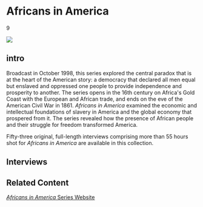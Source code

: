 # Africans in America

9

![](https://s3.amazonaws.com/openvault.wgbh.org/special_collections/africans_america/africans_america-q-50.jpg)

## intro

Broadcast in October 1998, this series explored the central paradox that is at the heart of the American story:  a democracy that declared all men equal but enslaved and oppressed one people to provide independence and prosperity to another. The series opens in the 16th century on Africa's Gold Coast with the European and African trade, and ends on the eve 
of the American Civil War in 1861. *Africans in America* examined the economic and intellectual foundations of slavery 
in America and the global economy that prospered from it.  The series revealed how the presence of African people and 
their struggle for freedom transformed America.

Fifty-three original, full-length interviews comprising more than 55 hours shot for *Africans in America* are available in this collection.

## Interviews

[](http://localhost:3000/catalog?f[special_collection_tags][]=africans-america_interviews)

## Related Content

[*Africans in America* Series Website](http://www.pbs.org/wgbh/aia/home.html)

